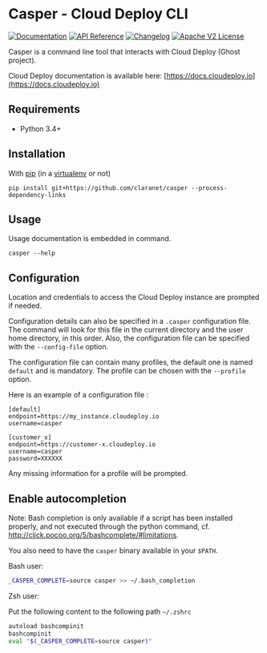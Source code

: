# Casper - Cloud Deploy CLI
[![Documentation](https://img.shields.io/badge/documentation-cloud--deploy-brightgreen.svg)](https://docs.cloud-deploy.io/rst/cli.html) [![API Reference](http://img.shields.io/badge/api-reference-blue.svg)](https://docs.cloud-deploy.io/rst/api.html) [![Changelog](https://img.shields.io/badge/changelog-release-green.svg)](https://github.com/claranet/casper/blob/master/CHANGELOG.md) [![Apache V2 License](http://img.shields.io/badge/license-Apache%20V2-blue.svg)](https://github.com/claranet/casper/blob/master/LICENSE)


Casper is a command line tool that interacts with Cloud Deploy (Ghost project).

Cloud Deploy documentation is available here: [https://docs.cloudeploy.io](https://docs.cloudeploy.io)

Requirements
------------

* Python 3.4+

Installation
------------
With [pip](https://pip.pypa.io) (in a [virtualenv](https://virtualenv.pypa.io) or not)

```
pip install git+https://github.com/claranet/casper --process-dependency-links
```

Usage
-----
Usage documentation is embedded in command.
```
casper --help
```

Configuration
-------------
Location and credentials to access the Cloud Deploy instance are prompted if needed.

Configuration details can also be specified in a `.casper` configuration file.
The command will look for this file in the current directory and the user home directory, in this order.
Also, the configuration file can be specified with the `--config-file` option.

The configuration file can contain many profiles, the default one is named `default` and is mandatory. The profile can be chosen with the `--profile` option.

Here is an example of a configuration file :

```
[default]
endpoint=https://my_instance.cloudeploy.io
username=casper

[customer_x]
endpoint=https://customer-x.cloudeploy.io
username=casper
password=XXXXXX
```

Any missing information for a profile will be prompted.

Enable autocompletion
---------------------

Note: Bash completion is only available if a script has been installed properly, and not executed through the python command, cf. <http://click.pocoo.org/5/bashcomplete/#limitations>.

You also need to have the ``casper`` binary available in your ``$PATH``.

Bash user:

```bash
_CASPER_COMPLETE=source casper >> ~/.bash_completion
```


Zsh user:

Put the following content to the following path ``~/.zshrc``

```bash
autoload bashcompinit
bashcompinit
eval "$(_CASPER_COMPLETE=source casper)"
```
